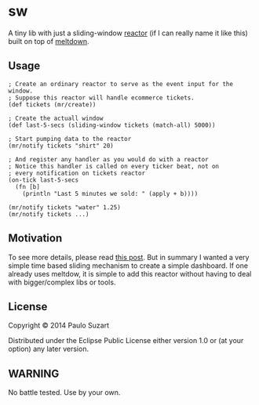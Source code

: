 # sw

A tiny lib with just a sliding-window [reactor](https://github.com/reactor) (if I can really name it like this) built on top of [meltdown](https://github.com/clojurewerkz/meltdown).

## Usage

    ; Create an ordinary reactor to serve as the event input for the window.
    ; Suppose this reactor will handle ecommerce tickets.
    (def tickets (mr/create))

    ; Create the actuall window
    (def last-5-secs (sliding-window tickets (match-all) 5000))

    ; Start pumping data to the reactor
    (mr/notify tickets "shirt" 20)

    ; And register any handler as you would do with a reactor
    ; Notice this handler is called on every ticker beat, not on 
    ; every notification on tickets reactor
    (on-tick last-5-secs 
      (fn [b]
        (println "Last 5 minutes we sold: " (apply + b))))

    (mr/notify tickets "water" 1.25)
    (mr/notify tickets ...)

## Motivation

To see more details, please read [this post](http://paulosuzart.github.io/blog/2014/04/27/sliding-window-events-with-clojure/). But in summary I wanted a very simple time based sliding mechanism to create a simple dashboard. If one already uses meltdow, it is simple to add this reactor without having to deal with bigger/complex libs or tools.

## License

Copyright © 2014 Paulo Suzart

Distributed under the Eclipse Public License either version 1.0 or (at
your option) any later version.

## WARNING

No battle tested. Use by your own.